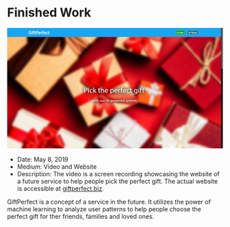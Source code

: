 # Finished Work

[![Finished Work Video](finished_work_screenshot.png)](https://raw.githubusercontent.com/Steve-luo/new-media-research/master/idea-101/finished_work.mp4)

* Date: May 8, 2019
* Medium: Video and Website
* Description: The video is a screen recording showcasing the website of a future service to help people pick the perfect gift. The actual website is accessible at [giftperfect.biz](https://giftperfect.biz).

GiftPerfect is a concept of a service in the future. It utilizes the power of machine learning to analyze user patterns to help people choose the perfect gift for ther friends, families and loved ones. 